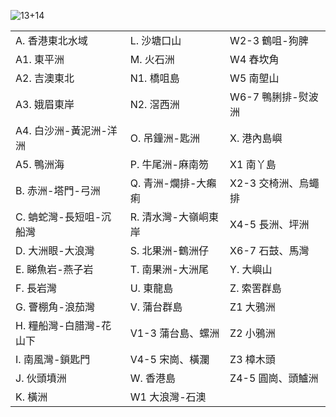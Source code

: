 ![13+14](https://github.com/user-attachments/assets/a8653d45-34ef-4591-b1f2-97b9a7daedfd)

||||
|-|-|-|
| A. 香港東北水域 | L. 沙塘口山 | W2-3 鶴咀-狗脾 |
|   A1. 東平洲 | M. 火石洲 | W4 舂坎角 |
| A2. 吉澳東北 | N1. 橋咀島 | W5 南塱山 |
| A3. 娥眉東岸 | N2. 滘西洲 | W6-7 鴨脷排-熨波洲 |
| A4. 白沙洲-黃泥洲-洋洲 | O. 吊鐘洲-匙洲 | X. 港內島嶼 |
| A5. 鴨洲海 | P. 牛尾洲-麻南笏 | X1 南丫島 |
| B. 赤洲-塔門-弓洲 | Q. 青洲-爛排-大癩痢 | X2-3 交椅洲、烏蠅排 |
| C. 蚺蛇灣-長短咀-沉船灣 | R. 清水灣-大嶺峒東岸 | X4-5 長洲、坪洲 |
| D. 大洲眼-大浪灣 | S. 北果洲-鶴洲仔 | X6-7 石鼓、馬灣 |
| E. 睇魚岩-燕子岩 | T. 南果洲-大洲尾 | Y. 大嶼山 |
| F. 長岩灣 | U. 東龍島 | Z. 索罟群島 |
| G. 罾棚角-浪茄灣 | V. 蒲台群島 | Z1 大鴉洲 |
| H. 糧船灣-白腊灣-花山下 | V1-3 蒲台島、螺洲 | Z2 小鴉洲 |
| I. 南風灣-鎖匙門 | V4-5 宋崗、橫瀾 | Z3 樟木頭 |
| J. 伙頭墳洲 | W. 香港島 | Z4-5 圓崗、頭鱸洲 |
| K. 橫洲 | W1 大浪灣-石澳 | |
